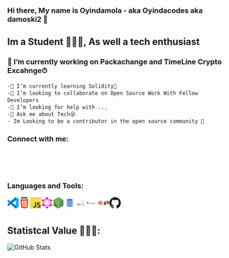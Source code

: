 ### Hi there, My name is Oyindamola - aka Oyindacodes aka damoski2 👋

## Im a Student 👨🏾‍💻, As well a tech enthusiast

### 🔭 I’m currently working on Packachange and TimeLine Crypto Excahnge⏱
    -🌱 I’m currently learning Solidity🚀
    -👯 I’m looking to collaborate on Open Source Work With Fellow Developers
    -🤔 I’m looking for help with ...
    -💬 Ask me about Tech😜
    - Im Looking to be a contributor in the open source community 👥


### Connect with me:

[<img align="left" alt="" width="22px" src="https://res.cloudinary.com/oyindacodes/image/upload/v1655798794/Group_cwdkbf.svg" />][website]&nbsp;&nbsp;&nbsp;
[<img align="left" alt="" width="22px" src="https://res.cloudinary.com/oyindacodes/image/upload/v1655798794/Vector_szmkiz.svg" />][youtube]
&nbsp;&nbsp;&nbsp;
[<img align="left" alt="" width="22px" src="https://res.cloudinary.com/oyindacodes/image/upload/v1655798794/Vector-2_l1jljm.svg" />][twitter]
&nbsp;&nbsp;&nbsp;
[<img align="left" alt="" width="22px" src="https://res.cloudinary.com/oyindacodes/image/upload/v1655798794/Vector-3_usn8im.svg" />][linkedin]
&nbsp;&nbsp;&nbsp;
[<img align="left" alt="" width="22px" src="https://res.cloudinary.com/oyindacodes/image/upload/v1655798794/Vector-4_ot94px.svg" />][instagram]

<br />



### Languages and Tools:

[<img align="left" alt="Visual Studio Code" width="26px" src="https://raw.githubusercontent.com/github/explore/80688e429a7d4ef2fca1e82350fe8e3517d3494d/topics/visual-studio-code/visual-studio-code.png" />][website]
[<img align="left" alt="HTML5" width="26px" src="https://raw.githubusercontent.com/github/explore/80688e429a7d4ef2fca1e82350fe8e3517d3494d/topics/html/html.png" />][website]

[<img align="left" alt="JavaScript" width="26px" src="https://raw.githubusercontent.com/github/explore/80688e429a7d4ef2fca1e82350fe8e3517d3494d/topics/javascript/javascript.png" />][website]

[<img align="left" alt="GraphQL" width="26px" src="https://raw.githubusercontent.com/github/explore/80688e429a7d4ef2fca1e82350fe8e3517d3494d/topics/graphql/graphql.png" />][website]

[<img align="left" alt="Node.js" width="26px" src="https://raw.githubusercontent.com/github/explore/80688e429a7d4ef2fca1e82350fe8e3517d3494d/topics/nodejs/nodejs.png" />][website]

[<img align="left" alt="SQL" width="26px" src="https://raw.githubusercontent.com/github/explore/80688e429a7d4ef2fca1e82350fe8e3517d3494d/topics/sql/sql.png" />][website]

[<img align="left" alt="MySQL" width="26px" src="https://raw.githubusercontent.com/github/explore/80688e429a7d4ef2fca1e82350fe8e3517d3494d/topics/mysql/mysql.png" />][website]

[<img align="left" alt="MongoDB" width="26px" src="https://raw.githubusercontent.com/github/explore/80688e429a7d4ef2fca1e82350fe8e3517d3494d/topics/mongodb/mongodb.png" />][website]

[<img align="left" alt="Git" width="26px" src="https://raw.githubusercontent.com/github/explore/80688e429a7d4ef2fca1e82350fe8e3517d3494d/topics/git/git.png" />][website]

[<img align="left" alt="GitHub" width="26px" src="https://raw.githubusercontent.com/github/explore/78df643247d429f6cc873026c0622819ad797942/topics/github/github.png" />][website]


<br />
<br />

## Statistcal Value 👨🏾‍💻:
![GitHub Stats](https://github-readme-stats.vercel.api?username=damoski2&theme=synthwave)


[website]: https://damoski2.netlify.app
[course]: http://vsCodeHero.com
[twitter]: https://twitter.com/
[youtube]: https://youtube.com/
[instagram]: https://instagram.com/
[linkedin]: https://linkedin.com/in/oyindacodes






